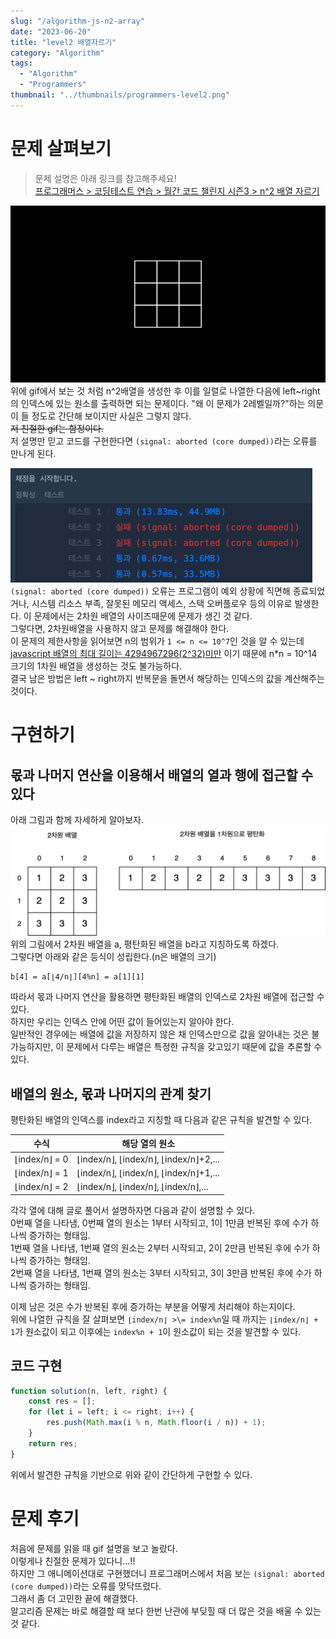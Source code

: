 ```yaml
---
slug: "/algorithm-js-n2-array"
date: "2023-06-20"
title: "level2 배열자르기"
category: "Algorithm"
tags:
  - "Algorithm"
  - "Programmers"
thumbnail: "../thumbnails/programmers-level2.png"
---
```


# 문제 살펴보기

> 문제 설명은 아래 링크를 참고해주세요!  
> [프로그래머스 > 코딩테스트 연습 > 월간 코드 챌린지 시즌3 > n^2 배열 자르기](https://school.programmers.co.kr/learn/courses/30/lessons/87390)

![blog.gif](blog.gif)  
위에 gif에서 보는 것 처럼 n^2배열을 생성한 후 이를 일렬로 나열한 다음에 left~right의 인덱스에 있는 원소를 출력하면 되는 문제이다.
"왜 이 문제가 2레벨일까?"하는 의문이 들 정도로 간단해 보이지만 사실은 그렇지 않다.  
~~저 친절한 gif는 함정이다.~~  
저 설명만 믿고 코드를 구현한다면 `(signal: aborted (core dumped))`라는 오류를 만나게 된다.

![img.png](img.png)  
`(signal: aborted (core dumped))` 오류는 프로그램이 예외 상황에 직면해 종료되었거나, 시스템 리소스 부족, 잘못된 메모리 액세스, 스택 오버플로우 등의 이유로 발생한다. 이 문제에서는
2차원 배열의 사이즈때문에 문제가 생긴 것 같다.  
그렇다면, 2차원배열을 사용하지 않고 문제를 해결해야 한다.  
이 문제의 제한사항을 읽어보면 n의 범위가 `1 <= n <= 10^7`인 것을 알 수
있는데 [javascript 배열의 최대 길이는 4294967296(2^32)미만](https://developer.mozilla.org/ko/docs/Web/JavaScript/Reference/Global_Objects/Array/length#%EC%84%A4%EB%AA%85)
이기 때문에
n*n = 10^14 크기의 1차원 배열을 생성하는 것도 불가능하다.  
결국 남은 방법은 left ~ right까지 반복문을 돌면서 해당하는 인덱스의 값을 계산해주는 것이다.

# 구현하기

## 몫과 나머지 연산을 이용해서 배열의 열과 행에 접근할 수 있다

아래 그림과 함께 자세하게 알아보자.  
![프로그래머스 n^2 배열 자르기.drawio.png](img2.png)  
위의 그림에서 2차원 배열을 a, 평탄화된 배열을 b라고 지칭하도록 하겠다.  
그렇다면 아래와 같은 등식이 성립한다.(n은 배열의 크기)

```
b[4] = a[⌊4/n⌋][4%n] = a[1][1]
```

따라서 몫과 나머지 연산을 활용하면 평탄화된 배열의 인덱스로 2차원 배열에 접근할 수 있다.  
하지만 우리는 인덱스 안에 어떤 값이 들어있는지 알아야 한다.  
일반적인 경우에는 배열에 값을 저장하지 않은 채 인덱스만으로 값을 알아내는 것은 불가능하지만,
이 문제에서 다루는 배열은 특정한 규칙을 갖고있기 때문에 값을 추론할 수 있다.

## 배열의 원소, 몫과 나머지의 관계 찾기

평탄화된 배열의 인덱스를 index라고 지칭할 때 다음과 같은 규칙을 발견할 수 있다.

| 수식            | 해당 열의 원소                              |
|---------------|---------------------------------------|
| ⌊index/n⌋ = 0 | ⌊index/n⌋, ⌊index/n⌋, ⌊index/n⌋+2,... |
| ⌊index/n⌋ = 1 | ⌊index/n⌋, ⌊index/n⌋, ⌊index/n⌋+1,... |
| ⌊index/n⌋ = 2 | ⌊index/n⌋, ⌊index/n⌋, ⌊index/n⌋,...   |

각각 열에 대해 글로 풀어서 설명하자면 다음과 같이 설명할 수 있다.  
0번째 열을 나타냄, 0번째 열의 원소는 1부터 시작되고, 1이 1만큼 반복된 후에 수가 하나씩 증가하는 형태임.  
1번째 열을 나타냄, 1번째 열의 원소는 2부터 시작되고, 2이 2만큼 반복된 후에 수가 하나씩 증가하는 형태임.  
2번째 열을 나타냄, 1번째 열의 원소는 3부터 시작되고, 3이 3만큼 반복된 후에 수가 하나씩 증가하는 형태임.

이제 남은 것은 수가 반복된 후에 증가하는 부분을 어떻게 처리해야 하는지이다.  
위에 나열한 규칙을 잘 살펴보면 `⌊index/n⌋ >\= index%n`일 때 까지는 `⌊index/n⌋ + 1`가 원소값이 되고 이후에는 `index%n + 1`이 원소값이 되는 것을 발견할 수 있다.

## 코드 구현

```js
function solution(n, left, right) {
    const res = [];
    for (let i = left; i <= right; i++) {
        res.push(Math.max(i % n, Math.floor(i / n)) + 1);
    }
    return res;
}
```

위에서 발견한 규칙을 기반으로 위와 같이 간단하게 구현할 수 있다.

# 문제 후기

처음에 문제를 읽을 때 gif 설명을 보고 놀랐다.  
이렇게나 친절한 문제가 있다니...!!  
하지만 그 애니메이션대로 구현했더니 프로그래머스에서 처음 보는 `(signal: aborted (core dumped))`라는 오류를 맞닥뜨렸다.  
그래서 좀 더 고민한 끝에 해결했다.  
알고리즘 문제는 바로 해결할 때 보다 한번 난관에 부딪힐 때 더 많은 것을 배울 수 있는 것 같다.  
